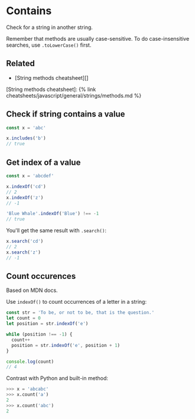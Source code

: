# Contains

Check for a string in another string.

Remember that methods are usually case-sensitive. To do case-insensitive searches, use `.toLowerCase()` first.


## Related

- [String methods cheatsheet][]

[String methods cheatsheet]: {% link cheatsheets/javascript/general/strings/methods.md %}


## Check if string contains a value

```javascript
const x = 'abc'

x.includes('b')
// true
```


## Get index of a value

```javascript
const x = 'abcdef'

x.indexOf('cd')
// 2
x.indexOf('z')
// -1
```

```javascript
'Blue Whale'.indexOf('Blue') !== -1
// true
```

You'll get the same result with `.search()`:

```javascript
x.search('cd')
// 2
x.search('z')
// -1
```


## Count occurences

Based on MDN docs.

Use `indexOf()` to count occurrences of a letter in a string:

```javascript
const str = 'To be, or not to be, that is the question.'
let count = 0
let position = str.indexOf('e')

while (position !== -1) {
  count++
  position = str.indexOf('e', position + 1)
}

console.log(count)
// 4
```

Contrast with Python and built-in method:

```python
>>> x = 'abcabc'
>>> x.count('a')
2
>>> x.count('abc')
2
```
